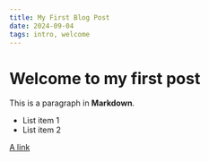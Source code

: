 ```yaml
---
title: My First Blog Post
date: 2024-09-04
tags: intro, welcome
---
```


# Welcome to my first post

This is a paragraph in **Markdown**.

- List item 1
- List item 2

[A link](https://example.com)